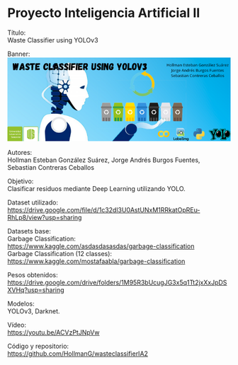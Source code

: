 # Proyecto Inteligencia Artificial II

Título: <br>
Waste Classifier using YOLOv3

Banner: <br>
![](https://github.com/HollmanG/wasteclassifierIA2/blob/main/Banner/Banner.png)

Autores: <br>
Hollman Esteban González Suárez, Jorge Andrés Burgos Fuentes, Sebastian Contreras Ceballos

Objetivo: <br>
Clasificar residuos mediante Deep Learning utilizando YOLO.

Dataset utilizado: <br>
https://drive.google.com/file/d/1c32dl3U0AstUNxM1RRkatOpREu-RhLp8/view?usp=sharing

Datasets base: <br>
Garbage Classification: <br>
https://www.kaggle.com/asdasdasasdas/garbage-classification <br>
Garbage Classification (12 classes): <br>
https://www.kaggle.com/mostafaabla/garbage-classification 

Pesos obtenidos: <br>
https://drive.google.com/drive/folders/1M95R3bUcugJG3x5q1Tt2jxXxJpDSXVHq?usp=sharing

Modelos: <br> 
YOLOv3, Darknet. 

Vídeo: <br>
https://youtu.be/ACVzPtJNpVw

Código y repositorio: <br>
https://github.com/HollmanG/wasteclassifierIA2

